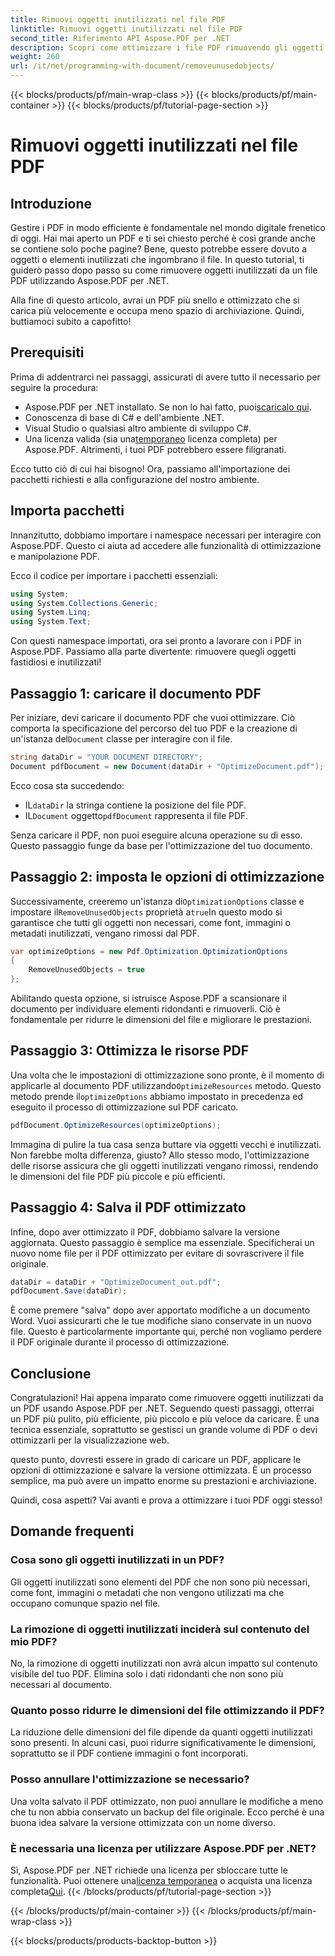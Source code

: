 ```yaml
---
title: Rimuovi oggetti inutilizzati nel file PDF
linktitle: Rimuovi oggetti inutilizzati nel file PDF
second_title: Riferimento API Aspose.PDF per .NET
description: Scopri come ottimizzare i file PDF rimuovendo gli oggetti inutilizzati utilizzando Aspose.PDF per .NET. Guida passo passo per ridurre le dimensioni dei file e migliorare le prestazioni.
weight: 260
url: /it/net/programming-with-document/removeunusedobjects/
---
```


{{< blocks/products/pf/main-wrap-class >}}
{{< blocks/products/pf/main-container >}}
{{< blocks/products/pf/tutorial-page-section >}}

# Rimuovi oggetti inutilizzati nel file PDF

## Introduzione

Gestire i PDF in modo efficiente è fondamentale nel mondo digitale frenetico di oggi. Hai mai aperto un PDF e ti sei chiesto perché è così grande anche se contiene solo poche pagine? Bene, questo potrebbe essere dovuto a oggetti o elementi inutilizzati che ingombrano il file. In questo tutorial, ti guiderò passo dopo passo su come rimuovere oggetti inutilizzati da un file PDF utilizzando Aspose.PDF per .NET. 

Alla fine di questo articolo, avrai un PDF più snello e ottimizzato che si carica più velocemente e occupa meno spazio di archiviazione. Quindi, buttiamoci subito a capofitto!

## Prerequisiti

Prima di addentrarci nei passaggi, assicurati di avere tutto il necessario per seguire la procedura:

-  Aspose.PDF per .NET installato. Se non lo hai fatto, puoi[scaricalo qui](https://releases.aspose.com/pdf/net/).
- Conoscenza di base di C# e dell'ambiente .NET.
- Visual Studio o qualsiasi altro ambiente di sviluppo C#.
-  Una licenza valida (sia una[temporaneo](https://purchase.aspose.com/temporary-license/) licenza completa) per Aspose.PDF. Altrimenti, i tuoi PDF potrebbero essere filigranati.
  
Ecco tutto ciò di cui hai bisogno! Ora, passiamo all'importazione dei pacchetti richiesti e alla configurazione del nostro ambiente.

## Importa pacchetti

Innanzitutto, dobbiamo importare i namespace necessari per interagire con Aspose.PDF. Questo ci aiuta ad accedere alle funzionalità di ottimizzazione e manipolazione PDF.

Ecco il codice per importare i pacchetti essenziali:

```csharp
using System;
using System.Collections.Generic;
using System.Linq;
using System.Text;
```

Con questi namespace importati, ora sei pronto a lavorare con i PDF in Aspose.PDF. Passiamo alla parte divertente: rimuovere quegli oggetti fastidiosi e inutilizzati!

## Passaggio 1: caricare il documento PDF

 Per iniziare, devi caricare il documento PDF che vuoi ottimizzare. Ciò comporta la specificazione del percorso del tuo PDF e la creazione di un'istanza del`Document` classe per interagire con il file.

```csharp
string dataDir = "YOUR DOCUMENT DIRECTORY";
Document pdfDocument = new Document(dataDir + "OptimizeDocument.pdf");
```

Ecco cosa sta succedendo:
-  IL`dataDir` la stringa contiene la posizione del file PDF.
-  IL`Document` oggetto`pdfDocument` rappresenta il file PDF.

Senza caricare il PDF, non puoi eseguire alcuna operazione su di esso. Questo passaggio funge da base per l'ottimizzazione del tuo documento.

## Passaggio 2: imposta le opzioni di ottimizzazione

 Successivamente, creeremo un'istanza di`OptimizationOptions` classe e impostare il`RemoveUnusedObjects` proprietà a`true`In questo modo si garantisce che tutti gli oggetti non necessari, come font, immagini o metadati inutilizzati, vengano rimossi dal PDF.

```csharp
var optimizeOptions = new Pdf.Optimization.OptimizationOptions
{
    RemoveUnusedObjects = true
};
```

Abilitando questa opzione, si istruisce Aspose.PDF a scansionare il documento per individuare elementi ridondanti e rimuoverli. Ciò è fondamentale per ridurre le dimensioni del file e migliorare le prestazioni.

## Passaggio 3: Ottimizza le risorse PDF

 Una volta che le impostazioni di ottimizzazione sono pronte, è il momento di applicarle al documento PDF utilizzando`OptimizeResources` metodo. Questo metodo prende il`optimizeOptions` abbiamo impostato in precedenza ed eseguito il processo di ottimizzazione sul PDF caricato.

```csharp
pdfDocument.OptimizeResources(optimizeOptions);
```

Immagina di pulire la tua casa senza buttare via oggetti vecchi e inutilizzati. Non farebbe molta differenza, giusto? Allo stesso modo, l'ottimizzazione delle risorse assicura che gli oggetti inutilizzati vengano rimossi, rendendo le dimensioni del file PDF più piccole e più efficienti.

## Passaggio 4: Salva il PDF ottimizzato

Infine, dopo aver ottimizzato il PDF, dobbiamo salvare la versione aggiornata. Questo passaggio è semplice ma essenziale. Specificherai un nuovo nome file per il PDF ottimizzato per evitare di sovrascrivere il file originale.

```csharp
dataDir = dataDir + "OptimizeDocument_out.pdf";
pdfDocument.Save(dataDir);
```

È come premere "salva" dopo aver apportato modifiche a un documento Word. Vuoi assicurarti che le tue modifiche siano conservate in un nuovo file. Questo è particolarmente importante qui, perché non vogliamo perdere il PDF originale durante il processo di ottimizzazione.

## Conclusione

Congratulazioni! Hai appena imparato come rimuovere oggetti inutilizzati da un PDF usando Aspose.PDF per .NET. Seguendo questi passaggi, otterrai un PDF più pulito, più efficiente, più piccolo e più veloce da caricare. È una tecnica essenziale, soprattutto se gestisci un grande volume di PDF o devi ottimizzarli per la visualizzazione web.

questo punto, dovresti essere in grado di caricare un PDF, applicare le opzioni di ottimizzazione e salvare la versione ottimizzata. È un processo semplice, ma può avere un impatto enorme su prestazioni e archiviazione.

Quindi, cosa aspetti? Vai avanti e prova a ottimizzare i tuoi PDF oggi stesso!

## Domande frequenti

### Cosa sono gli oggetti inutilizzati in un PDF?
Gli oggetti inutilizzati sono elementi del PDF che non sono più necessari, come font, immagini o metadati che non vengono utilizzati ma che occupano comunque spazio nel file.

### La rimozione di oggetti inutilizzati inciderà sul contenuto del mio PDF?
No, la rimozione di oggetti inutilizzati non avrà alcun impatto sul contenuto visibile del tuo PDF. Elimina solo i dati ridondanti che non sono più necessari al documento.

### Quanto posso ridurre le dimensioni del file ottimizzando il PDF?
La riduzione delle dimensioni del file dipende da quanti oggetti inutilizzati sono presenti. In alcuni casi, puoi ridurre significativamente le dimensioni, soprattutto se il PDF contiene immagini o font incorporati.

### Posso annullare l'ottimizzazione se necessario?
Una volta salvato il PDF ottimizzato, non puoi annullare le modifiche a meno che tu non abbia conservato un backup del file originale. Ecco perché è una buona idea salvare la versione ottimizzata con un nome diverso.

### È necessaria una licenza per utilizzare Aspose.PDF per .NET?
 Sì, Aspose.PDF per .NET richiede una licenza per sbloccare tutte le funzionalità. Puoi ottenere una[licenza temporanea](https://purchase.aspose.com/temporary-license/) o acquista una licenza completa[Qui](https://purchase.aspose.com/buy).
{{< /blocks/products/pf/tutorial-page-section >}}

{{< /blocks/products/pf/main-container >}}
{{< /blocks/products/pf/main-wrap-class >}}

{{< blocks/products/products-backtop-button >}}
